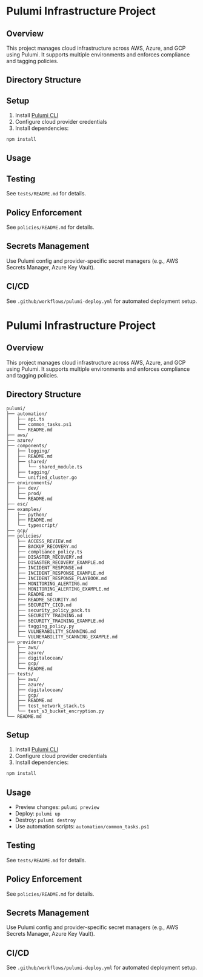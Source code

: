 
# Pulumi Infrastructure Project

## Overview
This project manages cloud infrastructure across AWS, Azure, and GCP using Pulumi. It supports multiple environments and enforces compliance and tagging policies.

## Directory Structure

## Setup
1. Install [Pulumi CLI](https://www.pulumi.com/docs/get-started/install/)
2. Configure cloud provider credentials
3. Install dependencies:
  ```powershell
  npm install
  ```

## Usage

## Testing
See `tests/README.md` for details.

## Policy Enforcement
See `policies/README.md` for details.

## Secrets Management
Use Pulumi config and provider-specific secret managers (e.g., AWS Secrets Manager, Azure Key Vault).

## CI/CD
See `.github/workflows/pulumi-deploy.yml` for automated deployment setup.
# Pulumi Infrastructure Project

## Overview
This project manages cloud infrastructure across AWS, Azure, and GCP using Pulumi. It supports multiple environments and enforces compliance and tagging policies.


## Directory Structure
```text
pulumi/
├── automation/
│   ├── api.ts
│   ├── common_tasks.ps1
│   └── README.md
├── aws/
├── azure/
├── components/
│   ├── logging/
│   ├── README.md
│   ├── shared/
│   │   └── shared_module.ts
│   ├── tagging/
│   └── unified_cluster.go
├── environments/
│   ├── dev/
│   ├── prod/
│   └── README.md
├── esc/
├── examples/
│   ├── python/
│   ├── README.md
│   └── typescript/
├── gcp/
├── policies/
│   ├── ACCESS_REVIEW.md
│   ├── BACKUP_RECOVERY.md
│   ├── compliance_policy.ts
│   ├── DISASTER_RECOVERY.md
│   ├── DISASTER_RECOVERY_EXAMPLE.md
│   ├── INCIDENT_RESPONSE.md
│   ├── INCIDENT_RESPONSE_EXAMPLE.md
│   ├── INCIDENT_RESPONSE_PLAYBOOK.md
│   ├── MONITORING_ALERTING.md
│   ├── MONITORING_ALERTING_EXAMPLE.md
│   ├── README.md
│   ├── README_SECURITY.md
│   ├── SECURITY_CICD.md
│   ├── security_policy_pack.ts
│   ├── SECURITY_TRAINING.md
│   ├── SECURITY_TRAINING_EXAMPLE.md
│   ├── tagging_policy.py
│   ├── VULNERABILITY_SCANNING.md
│   └── VULNERABILITY_SCANNING_EXAMPLE.md
├── providers/
│   ├── aws/
│   ├── azure/
│   ├── digitalocean/
│   ├── gcp/
│   └── README.md
├── tests/
│   ├── aws/
│   ├── azure/
│   ├── digitalocean/
│   ├── gcp/
│   ├── README.md
│   ├── test_network_stack.ts
│   └── test_s3_bucket_encryption.py
└── README.md
```

## Setup
1. Install [Pulumi CLI](https://www.pulumi.com/docs/get-started/install/)
2. Configure cloud provider credentials
3. Install dependencies:
  ```powershell
  npm install
  ```

## Usage
- Preview changes: `pulumi preview`
- Deploy: `pulumi up`
- Destroy: `pulumi destroy`
- Use automation scripts: `automation/common_tasks.ps1`

## Testing
See `tests/README.md` for details.

## Policy Enforcement
See `policies/README.md` for details.

## Secrets Management
Use Pulumi config and provider-specific secret managers (e.g., AWS Secrets Manager, Azure Key Vault).

## CI/CD
See `.github/workflows/pulumi-deploy.yml` for automated deployment setup.